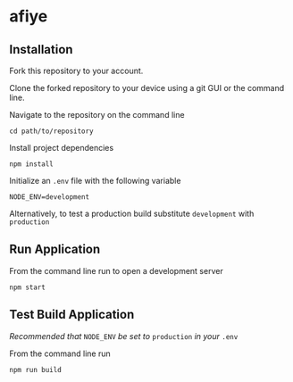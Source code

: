 # afiye

## Installation

Fork this repository to your account.

Clone the forked repository to your device using a git GUI or the command line.

Navigate to the repository on the command line

```shell
cd path/to/repository
```

Install project dependencies

```shell
npm install
```

Initialize an `.env` file with the following variable

```lang-none
NODE_ENV=development
```

Alternatively, to test a production build substitute `development` with `production`

## Run Application

From the command line run to open a development server

```shell
npm start
```

## Test Build Application

*Recommended that* `NODE_ENV` *be set to* `production` *in your* `.env`

From the command line run

```shell
npm run build
```
